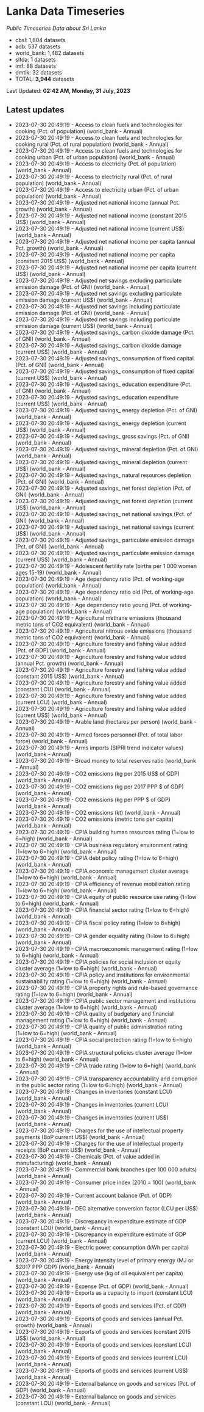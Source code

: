 # Lanka Data Timeseries
*Public Timeseries Data about Sri Lanka*

* cbsl: 1,804 datasets
* adb: 537 datasets
* world_bank: 1,482 datasets
* sltda: 1 datasets
* imf: 88 datasets
* dmtlk: 32 datasets
* TOTAL: **3,944** datasets

Last Updated: **02:42 AM, Monday, 31 July, 2023**

## Latest updates

* 2023-07-30 20:49:19 - Access to clean fuels and technologies for cooking (Pct. of population) (world_bank - Annual)
* 2023-07-30 20:49:19 - Access to clean fuels and technologies for cooking rural (Pct. of rural population) (world_bank - Annual)
* 2023-07-30 20:49:19 - Access to clean fuels and technologies for cooking urban (Pct. of urban population) (world_bank - Annual)
* 2023-07-30 20:49:19 - Access to electricity (Pct. of population) (world_bank - Annual)
* 2023-07-30 20:49:19 - Access to electricity rural (Pct. of rural population) (world_bank - Annual)
* 2023-07-30 20:49:19 - Access to electricity urban (Pct. of urban population) (world_bank - Annual)
* 2023-07-30 20:49:19 - Adjusted net national income (annual Pct. growth) (world_bank - Annual)
* 2023-07-30 20:49:19 - Adjusted net national income (constant 2015 US$) (world_bank - Annual)
* 2023-07-30 20:49:19 - Adjusted net national income (current US$) (world_bank - Annual)
* 2023-07-30 20:49:19 - Adjusted net national income per capita (annual Pct. growth) (world_bank - Annual)
* 2023-07-30 20:49:19 - Adjusted net national income per capita (constant 2015 US$) (world_bank - Annual)
* 2023-07-30 20:49:19 - Adjusted net national income per capita (current US$) (world_bank - Annual)
* 2023-07-30 20:49:19 - Adjusted net savings excluding particulate emission damage (Pct. of GNI) (world_bank - Annual)
* 2023-07-30 20:49:19 - Adjusted net savings excluding particulate emission damage (current US$) (world_bank - Annual)
* 2023-07-30 20:49:19 - Adjusted net savings including particulate emission damage (Pct. of GNI) (world_bank - Annual)
* 2023-07-30 20:49:19 - Adjusted net savings including particulate emission damage (current US$) (world_bank - Annual)
* 2023-07-30 20:49:19 - Adjusted savings_ carbon dioxide damage (Pct. of GNI) (world_bank - Annual)
* 2023-07-30 20:49:19 - Adjusted savings_ carbon dioxide damage (current US$) (world_bank - Annual)
* 2023-07-30 20:49:19 - Adjusted savings_ consumption of fixed capital (Pct. of GNI) (world_bank - Annual)
* 2023-07-30 20:49:19 - Adjusted savings_ consumption of fixed capital (current US$) (world_bank - Annual)
* 2023-07-30 20:49:19 - Adjusted savings_ education expenditure (Pct. of GNI) (world_bank - Annual)
* 2023-07-30 20:49:19 - Adjusted savings_ education expenditure (current US$) (world_bank - Annual)
* 2023-07-30 20:49:19 - Adjusted savings_ energy depletion (Pct. of GNI) (world_bank - Annual)
* 2023-07-30 20:49:19 - Adjusted savings_ energy depletion (current US$) (world_bank - Annual)
* 2023-07-30 20:49:19 - Adjusted savings_ gross savings (Pct. of GNI) (world_bank - Annual)
* 2023-07-30 20:49:19 - Adjusted savings_ mineral depletion (Pct. of GNI) (world_bank - Annual)
* 2023-07-30 20:49:19 - Adjusted savings_ mineral depletion (current US$) (world_bank - Annual)
* 2023-07-30 20:49:19 - Adjusted savings_ natural resources depletion (Pct. of GNI) (world_bank - Annual)
* 2023-07-30 20:49:19 - Adjusted savings_ net forest depletion (Pct. of GNI) (world_bank - Annual)
* 2023-07-30 20:49:19 - Adjusted savings_ net forest depletion (current US$) (world_bank - Annual)
* 2023-07-30 20:49:19 - Adjusted savings_ net national savings (Pct. of GNI) (world_bank - Annual)
* 2023-07-30 20:49:19 - Adjusted savings_ net national savings (current US$) (world_bank - Annual)
* 2023-07-30 20:49:19 - Adjusted savings_ particulate emission damage (Pct. of GNI) (world_bank - Annual)
* 2023-07-30 20:49:19 - Adjusted savings_ particulate emission damage (current US$) (world_bank - Annual)
* 2023-07-30 20:49:19 - Adolescent fertility rate (births per 1 000 women ages 15-19) (world_bank - Annual)
* 2023-07-30 20:49:19 - Age dependency ratio (Pct. of working-age population) (world_bank - Annual)
* 2023-07-30 20:49:19 - Age dependency ratio old (Pct. of working-age population) (world_bank - Annual)
* 2023-07-30 20:49:19 - Age dependency ratio young (Pct. of working-age population) (world_bank - Annual)
* 2023-07-30 20:49:19 - Agricultural methane emissions (thousand metric tons of CO2 equivalent) (world_bank - Annual)
* 2023-07-30 20:49:19 - Agricultural nitrous oxide emissions (thousand metric tons of CO2 equivalent) (world_bank - Annual)
* 2023-07-30 20:49:19 - Agriculture forestry and fishing value added (Pct. of GDP) (world_bank - Annual)
* 2023-07-30 20:49:19 - Agriculture forestry and fishing value added (annual Pct. growth) (world_bank - Annual)
* 2023-07-30 20:49:19 - Agriculture forestry and fishing value added (constant 2015 US$) (world_bank - Annual)
* 2023-07-30 20:49:19 - Agriculture forestry and fishing value added (constant LCU) (world_bank - Annual)
* 2023-07-30 20:49:19 - Agriculture forestry and fishing value added (current LCU) (world_bank - Annual)
* 2023-07-30 20:49:19 - Agriculture forestry and fishing value added (current US$) (world_bank - Annual)
* 2023-07-30 20:49:19 - Arable land (hectares per person) (world_bank - Annual)
* 2023-07-30 20:49:19 - Armed forces personnel (Pct. of total labor force) (world_bank - Annual)
* 2023-07-30 20:49:19 - Arms imports (SIPRI trend indicator values) (world_bank - Annual)
* 2023-07-30 20:49:19 - Broad money to total reserves ratio (world_bank - Annual)
* 2023-07-30 20:49:19 - CO2 emissions (kg per 2015 US$ of GDP) (world_bank - Annual)
* 2023-07-30 20:49:19 - CO2 emissions (kg per 2017 PPP $ of GDP) (world_bank - Annual)
* 2023-07-30 20:49:19 - CO2 emissions (kg per PPP $ of GDP) (world_bank - Annual)
* 2023-07-30 20:49:19 - CO2 emissions (kt) (world_bank - Annual)
* 2023-07-30 20:49:19 - CO2 emissions (metric tons per capita) (world_bank - Annual)
* 2023-07-30 20:49:19 - CPIA building human resources rating (1=low to 6=high) (world_bank - Annual)
* 2023-07-30 20:49:19 - CPIA business regulatory environment rating (1=low to 6=high) (world_bank - Annual)
* 2023-07-30 20:49:19 - CPIA debt policy rating (1=low to 6=high) (world_bank - Annual)
* 2023-07-30 20:49:19 - CPIA economic management cluster average (1=low to 6=high) (world_bank - Annual)
* 2023-07-30 20:49:19 - CPIA efficiency of revenue mobilization rating (1=low to 6=high) (world_bank - Annual)
* 2023-07-30 20:49:19 - CPIA equity of public resource use rating (1=low to 6=high) (world_bank - Annual)
* 2023-07-30 20:49:19 - CPIA financial sector rating (1=low to 6=high) (world_bank - Annual)
* 2023-07-30 20:49:19 - CPIA fiscal policy rating (1=low to 6=high) (world_bank - Annual)
* 2023-07-30 20:49:19 - CPIA gender equality rating (1=low to 6=high) (world_bank - Annual)
* 2023-07-30 20:49:19 - CPIA macroeconomic management rating (1=low to 6=high) (world_bank - Annual)
* 2023-07-30 20:49:19 - CPIA policies for social inclusion or equity cluster average (1=low to 6=high) (world_bank - Annual)
* 2023-07-30 20:49:19 - CPIA policy and institutions for environmental sustainability rating (1=low to 6=high) (world_bank - Annual)
* 2023-07-30 20:49:19 - CPIA property rights and rule-based governance rating (1=low to 6=high) (world_bank - Annual)
* 2023-07-30 20:49:19 - CPIA public sector management and institutions cluster average (1=low to 6=high) (world_bank - Annual)
* 2023-07-30 20:49:19 - CPIA quality of budgetary and financial management rating (1=low to 6=high) (world_bank - Annual)
* 2023-07-30 20:49:19 - CPIA quality of public administration rating (1=low to 6=high) (world_bank - Annual)
* 2023-07-30 20:49:19 - CPIA social protection rating (1=low to 6=high) (world_bank - Annual)
* 2023-07-30 20:49:19 - CPIA structural policies cluster average (1=low to 6=high) (world_bank - Annual)
* 2023-07-30 20:49:19 - CPIA trade rating (1=low to 6=high) (world_bank - Annual)
* 2023-07-30 20:49:19 - CPIA transparency accountability and corruption in the public sector rating (1=low to 6=high) (world_bank - Annual)
* 2023-07-30 20:49:19 - Changes in inventories (constant LCU) (world_bank - Annual)
* 2023-07-30 20:49:19 - Changes in inventories (current LCU) (world_bank - Annual)
* 2023-07-30 20:49:19 - Changes in inventories (current US$) (world_bank - Annual)
* 2023-07-30 20:49:19 - Charges for the use of intellectual property payments (BoP current US$) (world_bank - Annual)
* 2023-07-30 20:49:19 - Charges for the use of intellectual property receipts (BoP current US$) (world_bank - Annual)
* 2023-07-30 20:49:19 - Chemicals (Pct. of value added in manufacturing) (world_bank - Annual)
* 2023-07-30 20:49:19 - Commercial bank branches (per 100 000 adults) (world_bank - Annual)
* 2023-07-30 20:49:19 - Consumer price index (2010 = 100) (world_bank - Annual)
* 2023-07-30 20:49:19 - Current account balance (Pct. of GDP) (world_bank - Annual)
* 2023-07-30 20:49:19 - DEC alternative conversion factor (LCU per US$) (world_bank - Annual)
* 2023-07-30 20:49:19 - Discrepancy in expenditure estimate of GDP (constant LCU) (world_bank - Annual)
* 2023-07-30 20:49:19 - Discrepancy in expenditure estimate of GDP (current LCU) (world_bank - Annual)
* 2023-07-30 20:49:19 - Electric power consumption (kWh per capita) (world_bank - Annual)
* 2023-07-30 20:49:19 - Energy intensity level of primary energy (MJ or $2017 PPP GDP) (world_bank - Annual)
* 2023-07-30 20:49:19 - Energy use (kg of oil equivalent per capita) (world_bank - Annual)
* 2023-07-30 20:49:19 - Expense (Pct. of GDP) (world_bank - Annual)
* 2023-07-30 20:49:19 - Exports as a capacity to import (constant LCU) (world_bank - Annual)
* 2023-07-30 20:49:19 - Exports of goods and services (Pct. of GDP) (world_bank - Annual)
* 2023-07-30 20:49:19 - Exports of goods and services (annual Pct. growth) (world_bank - Annual)
* 2023-07-30 20:49:19 - Exports of goods and services (constant 2015 US$) (world_bank - Annual)
* 2023-07-30 20:49:19 - Exports of goods and services (constant LCU) (world_bank - Annual)
* 2023-07-30 20:49:19 - Exports of goods and services (current LCU) (world_bank - Annual)
* 2023-07-30 20:49:19 - Exports of goods and services (current US$) (world_bank - Annual)
* 2023-07-30 20:49:19 - External balance on goods and services (Pct. of GDP) (world_bank - Annual)
* 2023-07-30 20:49:19 - External balance on goods and services (constant LCU) (world_bank - Annual)